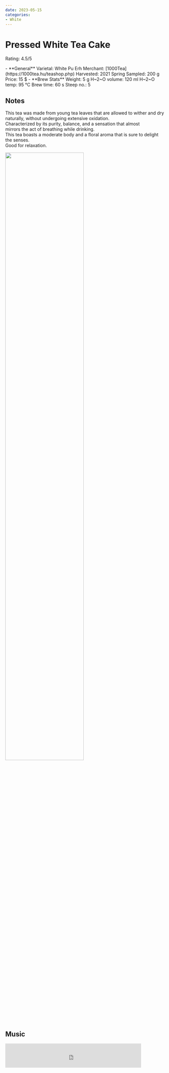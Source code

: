 ```yaml
---
date: 2023-05-15
categories:
- White
---
```

# Pressed White Tea Cake

Rating: 4.5/5


<div class="grid cards" markdown>
- **General**  
Varietal: White Pu Erh  
Merchant:   [1000Tea](https://1000tea.hu/teashop.php)  
Harvested: 2021 Spring  
Sampled: 200 g  
Price: 15 $
- **Brew Stats**  
Weight: 5 g  
H~2~O volume: 120 ml  
H~2~O temp: 95 °C   
Brew time: 60 s  
Steep no.: 5
</div>

## Notes

This tea was made from young tea leaves that are allowed to wither and dry naturally, without undergoing extensive oxidation.  
Characterized by its purity, balance, and a sensation that almost  
mirrors the act of breathing while drinking.  
This tea boasts a moderate body and a floral aroma that is sure to delight the senses.  
Good for relaxation.  

<img src="/img/2023-05-15_white-puerh-1000tea/wheel.svg" width="70%"></img>
<!-- more -->

## Music

<div style="position: relative; padding-bottom: 15%; height: 0; overflow: hidden; max-width: 100%;"><iframe src="https://embed.tidal.com/tracks/124430808?layout=classic" frameborder="0" allowfullscreen style="position: absolute; top: 0; left: 0; width: 85%; height: 1px; min-height: 100%; margin: 0 auto;"></iframe></div>
